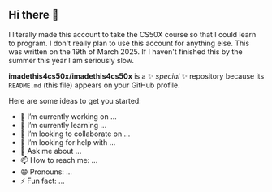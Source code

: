 ## Hi there 👋
I literally made this account to take the CS50X course so that I could learn to program. I don't really plan to use this account for anything else. This was written on the 19th of March 2025. If I haven't finished this by the summer this year I am seriously slow. 


**imadethis4cs50x/imadethis4cs50x** is a ✨ _special_ ✨ repository because its `README.md` (this file) appears on your GitHub profile.

Here are some ideas to get you started:

- 🔭 I’m currently working on ...
- 🌱 I’m currently learning ...
- 👯 I’m looking to collaborate on ...
- 🤔 I’m looking for help with ...
- 💬 Ask me about ...
- 📫 How to reach me: ...
- 😄 Pronouns: ...
- ⚡ Fun fact: ...

